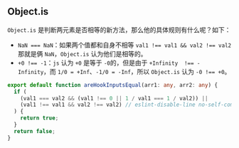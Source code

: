 ## Object.is

`Object.is` 是判断两元素是否相等的新方法，那么他的具体规则有什么呢？如下：

+ `NaN === NaN`：如果两个值都和自身不相等 `val1 !== val1 && val2 !== val2` 那就是俩 `NaN`，`Object.is` 认为他们是相等的。
+ `+0 !== -1`：`js` 认为 `+0` 是等于 `-0`的，但是由于 `+Infinity  !== -Infinity`，而 `1/0 = +Inf`、`-1/0 = -Inf`，所以 `Object.is` 认为 `-0 !== +0`。

```ts
export default function areHookInputsEqual(arr1: any, arr2: any) {
  if (
    (val1 === val2 && (val1 !== 0 || 1 / val1 === 1 / val2)) ||
    (val1 !== val1 && val2 !== val2) // eslint-disable-line no-self-compare
  ) {
    return true;
  }
  return false;
}
```

